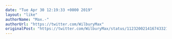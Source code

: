 ```yaml
---
date: "Tue Apr 30 12:19:33 +0000 2019"
layout: "like"
authorName: "Max.-"
authorUrl: "https://twitter.com/WilburyMax"
originalPost: "https://twitter.com/WilburyMax/status/1123200214167433217"
---
```

